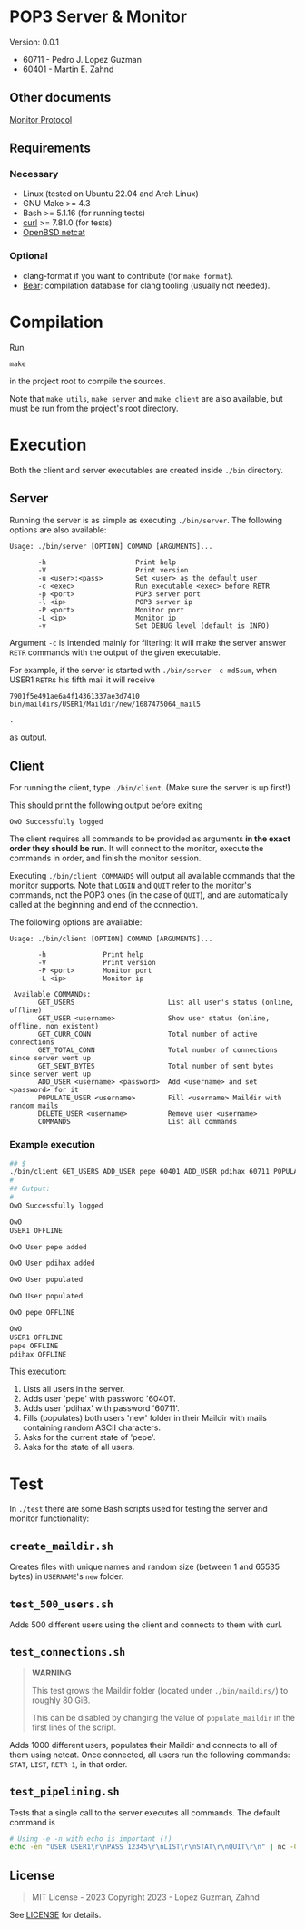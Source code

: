 # POP3 Server & Monitor

Version: 0.0.1

- 60711 - Pedro J. Lopez Guzman
- 60401 - Martin E. Zahnd

## Other documents

[Monitor Protocol](/protocol.md)

## Requirements

### Necessary

- Linux (tested on Ubuntu 22.04 and Arch Linux)
- GNU Make >= 4.3
- Bash >= 5.1.16 (for running tests)
- [curl](https://curl.se/) >= 7.81.0 (for tests)
- [OpenBSD netcat](https://manpages.ubuntu.com/manpages/impish/man1/nc.traditional.1.html)

### Optional

- clang-format if you want to contribute (for `make format`).
- [Bear](https://github.com/rizsotto/Bear): compilation database for clang tooling (usually not
  needed).

# Compilation

Run

```
make
```

in the project root to compile the sources.

Note that `make utils`, `make server` and `make client` are also available, but must be run from the
project's root directory.

# Execution

Both the client and server executables are created inside `./bin` directory.

## Server

Running the server is as simple as executing `./bin/server`.
The following options are also available:

```
Usage: ./bin/server [OPTION] COMAND [ARGUMENTS]...

       -h                      Print help
       -V                      Print version
       -u <user>:<pass>        Set <user> as the default user
       -c <exec>               Run executable <exec> before RETR
       -p <port>               POP3 server port
       -l <ip>                 POP3 server ip
       -P <port>               Monitor port
       -L <ip>                 Monitor ip
       -v                      Set DEBUG level (default is INFO)
```

Argument `-c` is intended mainly for filtering: it will make the server answer `RETR` commands with
the output of the given executable.

For example, if the server is started with `./bin/server -c md5sum`, when USER1 `RETR`s his fifth mail
it will receive

```
7901f5e491ae6a4f14361337ae3d7410  bin/maildirs/USER1/Maildir/new/1687475064_mail5

.
```

as output.

## Client

For running the client, type `./bin/client`. (Make sure the server is up first!)

This should print the following output before exiting

```
OwO Successfully logged

```

The client requires all commands to be provided as arguments **in the exact order they should be
run**.
It will connect to the monitor, execute the commands in order, and finish the monitor session.

Executing `./bin/client COMMANDS` will output all available commands that the monitor supports.
Note that `LOGIN` and `QUIT` refer to the monitor's commands, not the POP3 ones (in the case of
`QUIT`), and are automatically called at the beginning and end of the connection.

The following options are available:

```
Usage: ./bin/client [OPTION] COMAND [ARGUMENTS]...

       -h              Print help
       -V              Print version
       -P <port>       Monitor port
       -L <ip>         Monitor ip

 Available COMMANDs:
       GET_USERS                       List all user's status (online, offline)
       GET_USER <username>             Show user status (online, offline, non existent)
       GET_CURR_CONN                   Total number of active connections
       GET_TOTAL_CONN                  Total number of connections since server went up
       GET_SENT_BYTES                  Total number of sent bytes since server went up
       ADD_USER <username> <password>  Add <username> and set <password> for it
       POPULATE_USER <username>        Fill <username> Maildir with random mails
       DELETE_USER <username>          Remove user <username>
       COMMANDS                        List all commands
```

### Example execution

```bash
## $
./bin/client GET_USERS ADD_USER pepe 60401 ADD_USER pdihax 60711 POPULATE_USER pepe POPULATE_USER pdihax GET_USER pepe GET_USERS
#
## Output:
#
OwO Successfully logged

OwO
USER1 OFFLINE

OwO User pepe added

OwO User pdihax added

OwO User populated

OwO User populated

OwO pepe OFFLINE

OwO
USER1 OFFLINE
pepe OFFLINE
pdihax OFFLINE

```

This execution:

1. Lists all users in the server.
2. Adds user 'pepe' with password '60401'.
3. Adds user 'pdihax' with password '60711'.
4. Fills (populates) both users 'new' folder in their Maildir with mails containing random ASCII
   characters.
5. Asks for the current state of 'pepe'.
6. Asks for the state of all users.

# Test

In `./test` there are some Bash scripts used for testing the server and monitor functionality:

## `create_maildir.sh`

Creates files with unique names and random size (between 1 and 65535 bytes) in `USERNAME`'s `new` folder.

## `test_500_users.sh`

Adds 500 different users using the client and connects to them with curl.

## `test_connections.sh`

> **WARNING**
>
> This test grows the Maildir folder (located under `./bin/maildirs/`) to roughly 80 GiB.
>
> This can be disabled by changing the value of `populate_maildir` in the first lines of the
> script.

Adds 1000 different users, populates their Maildir and connects to all of them using netcat.
Once connected, all users run the following commands: `STAT`, `LIST`, `RETR 1`, in that order.

## `test_pipelining.sh`

Tests that a single call to the server executes all commands. The default command is

```bash
# Using -e -n with echo is important (!)
echo -en "USER USER1\r\nPASS 12345\r\nLIST\r\nSTAT\r\nQUIT\r\n" | nc -C 127.0.0.1 60711
```

## License

> MIT License - 2023
> Copyright 2023 - Lopez Guzman, Zahnd

See [LICENSE](/LICENSE) for details.
